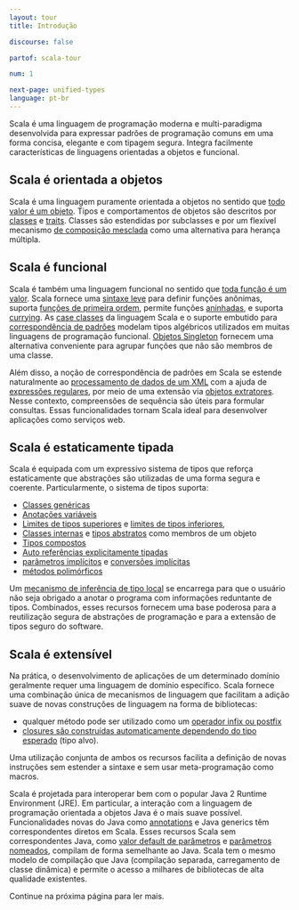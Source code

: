 ```yaml
---
layout: tour
title: Introdução

discourse: false

partof: scala-tour

num: 1

next-page: unified-types
language: pt-br
---
```


Scala é uma linguagem de programação moderna e multi-paradigma desenvolvida para expressar padrões de programação comuns em uma forma concisa, elegante e com tipagem segura. Integra facilmente características de linguagens orientadas a objetos e funcional.

## Scala é orientada a objetos ##
Scala é uma linguagem puramente orientada a objetos no sentido que [todo valor é um objeto](unified-types.html). Tipos e comportamentos de objetos são descritos por [classes](classes.html) e [traits](traits.html). Classes são estendidas por subclasses e por um flexível mecanismo [de composição mesclada](mixin-class-composition.html) como uma alternativa para herança múltipla.

## Scala é funcional ##
Scala é também uma linguagem funcional no sentido que [toda função é um valor](unified-types.html). Scala fornece uma [sintaxe leve](anonymous-function-syntax.html) para definir funções anônimas, suporta [funções de primeira ordem](higher-order-functions.html), permite funções [aninhadas](nested-functions.html), e suporta [currying](currying.html). As [case classes](case-classes.html) da linguagem Scala e o suporte embutido para [correspondência de padrões](pattern-matching.html) modelam tipos algébricos utilizados em muitas linguagens de programação funcional. [Objetos Singleton](singleton-objects.html) fornecem uma alternativa conveniente para agrupar funções que não são membros de uma classe.

Além disso, a noção de correspondência de padrões em Scala se estende naturalmente ao [processamento de dados de um XML](xml-processing.html) com a ajuda de [expressões regulares](regular-expression-patterns.html), por meio de uma extensão via [objetos extratores](extractor-objects.html). Nesse contexto, compreensões de sequência são úteis para formular consultas. Essas funcionalidades tornam Scala ideal para desenvolver aplicações como serviços web.

## Scala é estaticamente tipada ##
Scala é equipada com um expressivo sistema de tipos que reforça estaticamente que abstrações são utilizadas de uma forma segura e coerente. Particularmente, o sistema de tipos suporta:

* [Classes genéricas](generic-classes.html)
* [Anotações variáveis](variances.html)
* [Limites de tipos superiores](upper-type-bounds.html) e [limites de tipos inferiores](lower-type-bounds.html),
* [Classes internas](inner-classes.html) e [tipos abstratos](abstract-types.html) como membros de um objeto
* [Tipos compostos](compound-types.html)
* [Auto referências explicitamente tipadas](explicitly-typed-self-references.html)
* [parâmetros implícitos](implicit-parameters.html) e [conversões implícitas](implicit-conversions.html)
* [métodos polimórficos](polymorphic-methods.html)

Um [mecanismo de inferência de tipo local](local-type-inference.html) se encarrega para que o usuário não seja obrigado a anotar o programa com informações reduntante de tipos. Combinados, esses recursos fornecem uma base poderosa para a reutilização segura de abstrações de programação e para a extensão de tipos seguro do software.

## Scala é extensível ##

Na prática, o desenvolvimento de aplicações de um determinado domínio geralmente requer uma linguagem de domínio específico. Scala fornece uma combinação única de mecanismos de linguagem que facilitam a adição suave de novas construções de linguagem na forma de bibliotecas:

* qualquer método pode ser utilizado como um [operador infix ou postfix](operators.html)
* [closures são construídas automaticamente dependendo do tipo esperado](automatic-closures.html) (tipo alvo).

Uma utilização conjunta de ambos os recursos facilita a definição de novas instruções sem estender a sintaxe e sem usar meta-programação como macros.

Scala é projetada para interoperar bem com o popular Java 2 Runtime Environment (JRE). Em particular, a interação com a linguagem de programação orientada a objetos Java é o mais suave possível. Funcionalidades novas do Java como [annotations](annotations.html) e Java generics têm correspondentes diretos em Scala. Esses recursos Scala sem correspondentes Java, como [valor default de parâmetros](default-parameter-values.html) e [parâmetros nomeados](named-arguments.html), compilam de forma semelhante ao Java. Scala tem o mesmo modelo de compilação que Java (compilação separada, carregamento de classe dinâmica) e permite o acesso a milhares de bibliotecas de alta qualidade existentes.

Continue na próxima página para ler mais.
